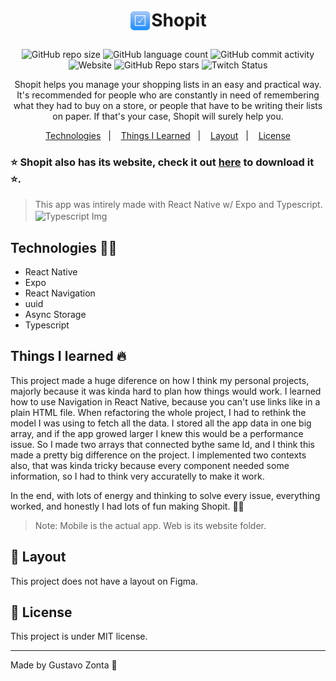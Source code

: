 # <p align="center"><img src="/mobile/src/assets/icon.png" alt="Icon" width="35px" height="35px" align="top" style="marginRight: 1rem;" />Shopit</p>

<p align="center">
  <img alt="GitHub repo size" src="https://img.shields.io/github/repo-size/gustavo-zsilva/shopit">
  <img alt="GitHub language count" src="https://img.shields.io/github/languages/count/gustavo-zsilva/shopit">
  <img alt="GitHub commit activity" src="https://img.shields.io/github/commit-activity/m/gustavo-zsilva/shopit">
  <img alt="Website" src="https://img.shields.io/website?url=https%3A%2F%2Fshopit-ten.vercel.app">
  <img alt="GitHub Repo stars" src="https://img.shields.io/github/stars/gustavo-zsilva/shopit?style=social">
  <img alt="Twitch Status" src="https://img.shields.io/twitch/status/admpoggers?style=social">
</p>

<p align="center">
  Shopit helps you manage your shopping lists in an easy and practical way.
  It's recommended for people who are constantly in need of remembering what they had to buy on a store,
  or people that have to be writing their lists on paper. If that's your case, Shopit will surely help you.  
</p>

<p align="center">
  <a href="#-technologies">Technologies</a>&nbsp;&nbsp;&nbsp;|&nbsp;&nbsp;&nbsp;
  <a href="#-things-i-learned">Things I Learned</a>&nbsp;&nbsp;&nbsp;|&nbsp;&nbsp;&nbsp;
  <a href="#-layout">Layout</a>&nbsp;&nbsp;&nbsp;|&nbsp;&nbsp;&nbsp;
  <a href="#memo-licença">License</a>
</p>

### ⭐ Shopit also has its website, check it out [here](https://shopit-ten.vercel.app) to download it ⭐.

> This app was intirely made with React Native w/ Expo and Typescript. <img src="https://emojis.slackmojis.com/emojis/images/1479745458/1383/typescript.png?1479745458" alt="Typescript Img" width="15px" height="15px" align="center" />

## Technologies 👨‍💻

- React Native
- Expo
- React Navigation
- uuid
- Async Storage
- Typescript

## Things I learned 🔥

This project made a huge diference on how I think my personal projects, majorly because it was kinda hard to plan how things would work.
I learned how to use Navigation in React Native, because you can't use links like in a plain HTML file.
When refactoring the whole project, I had to rethink the model I was using to fetch all the data. I stored all the app data in one big array, and if the app growed larger I knew this
would be a performance issue. So I made two arrays that connected bythe same Id, and I think this made a pretty big difference on the project.
I implemented two contexts also, that was kinda tricky because every component needed some information, so I had to think very accuratelly to make it work.

In the end, with lots of energy and thinking to solve every issue, everything worked, and honestly I had lots of fun making Shopit. 💯💯

> Note: Mobile is the actual app. Web is its website folder.

## 🔖 Layout

This project does not have a layout on Figma.

## :memo: License

This project is under MIT license.

---

Made by Gustavo Zonta :wave:
